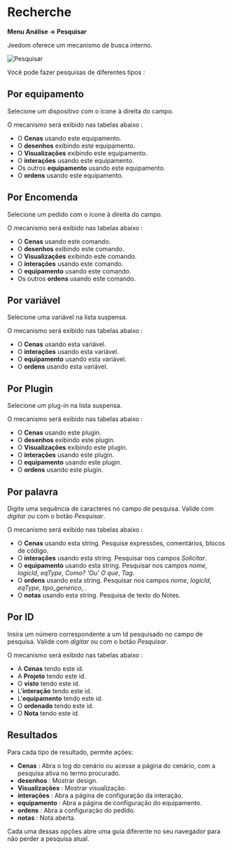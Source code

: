 # Recherche

**Menu Análise → Pesquisar**

Jeedom oferece um mecanismo de busca interno.

![Pesquisar](./images/search_intro.gif)

Você pode fazer pesquisas de diferentes tipos :

## Por equipamento

Selecione um dispositivo com o ícone à direita do campo.

O mecanismo será exibido nas tabelas abaixo :

- O **Cenas** usando este equipamento.
- O **desenhos** exibindo este equipamento.
- O **Visualizações** exibindo este equipamento.
- O **interações** usando este equipamento.
- Os outros **equipamento** usando este equipamento.
- O **ordens** usando este equipamento.

## Por Encomenda

Selecione um pedido com o ícone à direita do campo.

O mecanismo será exibido nas tabelas abaixo :

- O **Cenas** usando este comando.
- O **desenhos** exibindo este comando.
- O **Visualizações** exibindo este comando.
- O **interações** usando este comando.
- O **equipamento** usando este comando.
- Os outros **ordens** usando este comando.

## Por variável

Selecione uma variável na lista suspensa.

O mecanismo será exibido nas tabelas abaixo :

- O **Cenas** usando esta variável.
- O **interações** usando esta variável.
- O **equipamento** usando esta variável.
- O **ordens** usando esta variável.

## Por Plugin

Selecione um plug-in na lista suspensa.

O mecanismo será exibido nas tabelas abaixo :

- O **Cenas** usando este plugin.
- O **desenhos** exibindo este plugin.
- O **Visualizações** exibindo este plugin.
- O **interações** usando este plugin.
- O **equipamento** usando este plugin.
- O **ordens** usando este plugin.

## Por palavra

Digite uma sequência de caracteres no campo de pesquisa. Valide com _digitar_ ou com o botão _Pesquisar_.

O mecanismo será exibido nas tabelas abaixo :

- O **Cenas** usando esta string.
  Pesquise expressões, comentários, blocos de código.
- O **interações** usando esta string.
  Pesquisar nos campos _Solicitar_.
- O **equipamento** usando esta string.
  Pesquisar nos campos _nome_, _logicId_, _eqType_, _Como? 'Ou' O que_, _Tag_.
- O **ordens** usando esta string.
  Pesquisar nos campos _nome_, _logicId_, _eqType_, _tipo_genérico_, .
- O **notas** usando esta string.
  Pesquisa de texto do Notes.

## Por ID

Insira um número correspondente a um Id pesquisado no campo de pesquisa. Valide com _digitar_ ou com o botão _Pesquisar_.

O mecanismo será exibido nas tabelas abaixo :

- A **Cenas** tendo este id.
- A **Projeto** tendo este id.
- O **visto** tendo este id.
- L'**interação** tendo este id.
- L'**equipamento** tendo este id.
- O **ordenado** tendo este id.
- O **Nota** tendo este id.

## Resultados

Para cada tipo de resultado, permite ações:

- **Cenas** : Abra o log do cenário ou acesse a página do cenário, com a pesquisa ativa no termo procurado.
- **desenhos** : Mostrar design.
- **Visualizações** : Mostrar visualização.
- **interações** : Abra a página de configuração da interação.
- **equipamento** : Abra a página de configuração do equipamento.
- **ordens** : Abra a configuração do pedido.
- **notas** : Nota aberta.

Cada uma dessas opções abre uma guia diferente no seu navegador para não perder a pesquisa atual.
